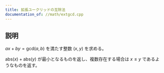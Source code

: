 ```yaml
---
title: 拡張ユークリッドの互除法
documentation_of: //math/extgcd.cpp
---
```


## 説明
$ax + by = \mathrm{gcd}(a,b)$ を満たす整数 $(x,y)$ を求める。

$\mathrm{abs}(x) + \mathrm{abs}(y)$ が最小となるものを返し、複数存在する場合は $x \leq y$ であるようなものを返す。
